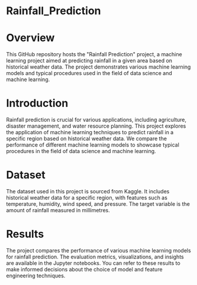 # Rainfall_Prediction

# Overview
This GitHub repository hosts the "Rainfall Prediction" project, a machine learning project aimed at predicting rainfall in a given area based on historical weather data. The project demonstrates various machine learning models and typical procedures used in the field of data science and machine learning.

# Introduction
Rainfall prediction is crucial for various applications, including agriculture, disaster management, and water resource planning. This project explores the application of machine learning techniques to predict rainfall in a specific region based on historical weather data. We compare the performance of different machine learning models to showcase typical procedures in the field of data science and machine learning.



# Dataset
The dataset used in this project is sourced from Kaggle. It includes historical weather data for a specific region, with features such as temperature, humidity, wind speed, and pressure. The target variable is the amount of rainfall measured in millimetres.


# Results
The project compares the performance of various machine learning models for rainfall prediction. The evaluation metrics, visualizations, and insights are available in the Jupyter notebooks. You can refer to these results to make informed decisions about the choice of model and feature engineering techniques.
